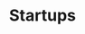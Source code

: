 ---
order: 1
title: "Startups"
nav:
  - heading: Data Communications
    nested-nav:
      - nested-heading: American Data Systems
        nested-sections:
          - "83"
      - nested-heading: Codex
        nested-sections:
          - "8"
          - "18"
          - "29"
          - "32"
          - "52"
      - nested-heading: ComDesign
        nested-sections:
          - "19"
      - nested-heading: Concord Data Systems
        nested-sections:
          - "52"
      - nested-heading: Digital Communications Associates
        nested-sections:
          - "33"
          - "54"
      - nested-heading: Equinox
        nested-sections:
          - "22"
      - nested-heading: General Datacom
        nested-sections:
          - ""
      - nested-heading: Infotron
        nested-sections:
          - "22"
      - nested-heading: Intertel
        nested-sections:
          - "32"
      - nested-heading: Metapath
        nested-sections:
          - "34"
      - nested-heading: Micom
        nested-sections:
          - "24"
          - "55"
      - nested-heading: Microcom
        nested-sections:
          - "21"
      - nested-heading: Milgo
        nested-sections:
          - "22"
          - "39"
      - nested-heading: Paradyne
        nested-sections:
          - "31"
          - "50"
      - nested-heading: Telebit
        nested-sections:
          - "3"
          - "35"
          - "36"
      - nested-heading: Timeplex
        nested-sections:
          - "7"
      - nested-heading: Universal Data Systems
        nested-sections:
          - ""
      - nested-heading: Vadic
        nested-sections:
          - "6"
          - "42"
          - "49"
  - heading: Networking
    nested-nav:
      - nested-heading: 3Com
        nested-sections:
          - "41"
          - "51"
      - nested-heading: Bridge Communications
        nested-sections:
          - "9"
          - "23"
      - nested-heading: Concord Data Systems
        nested-sections:
          - "52"
      - nested-heading: Excelan
        nested-sections:
          - ""
      - nested-heading: Equinox
        nested-sections:
          - "22"
      - nested-heading: Interlan
        nested-sections:
          - ""
      - nested-heading: Proteon
        nested-sections:
          - "12"
      - nested-heading: Sytek
        nested-sections:
          - "57"
      - nested-heading: Telenet
        nested-sections:
          - ""
      - nested-heading: Telenet
        nested-sections:
          - ""
      - nested-heading: Ungermann-Bass
        nested-sections:
          - "4"
          - "17"
          - "23"
          - "36"
      - nested-heading: Wang Laboratories
        nested-sections:
          - "50"
      - nested-heading: Wellfleet
        nested-sections:
          - ""
      - nested-heading: Zilog
        nested-sections:
          - "4"
          - "9"
          - "23"
          - "27"
          - "34"
  - heading: Internetworking
    nested-nav:
      - nested-heading: Network Equipment Technologies
        nested-sections:
          - "28"
          - "48"
      - nested-heading: Proteon
        nested-sections:
          - "12"
      - nested-heading: Retix
        nested-sections:
          - ""
      - nested-heading: Wellfleet
        nested-sections:
          - ""
---
